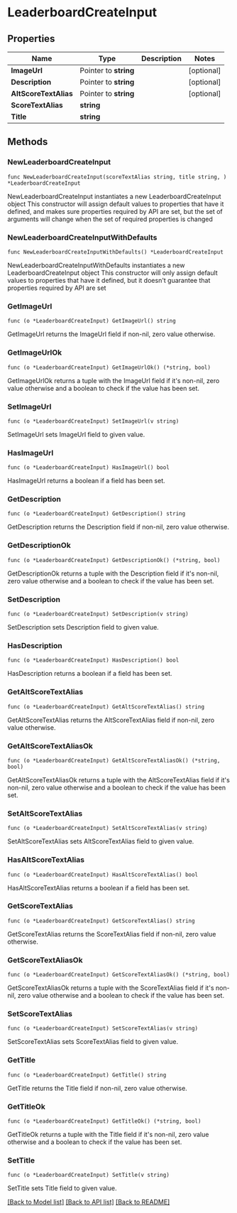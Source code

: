 # LeaderboardCreateInput

## Properties

Name | Type | Description | Notes
------------ | ------------- | ------------- | -------------
**ImageUrl** | Pointer to **string** |  | [optional] 
**Description** | Pointer to **string** |  | [optional] 
**AltScoreTextAlias** | Pointer to **string** |  | [optional] 
**ScoreTextAlias** | **string** |  | 
**Title** | **string** |  | 

## Methods

### NewLeaderboardCreateInput

`func NewLeaderboardCreateInput(scoreTextAlias string, title string, ) *LeaderboardCreateInput`

NewLeaderboardCreateInput instantiates a new LeaderboardCreateInput object
This constructor will assign default values to properties that have it defined,
and makes sure properties required by API are set, but the set of arguments
will change when the set of required properties is changed

### NewLeaderboardCreateInputWithDefaults

`func NewLeaderboardCreateInputWithDefaults() *LeaderboardCreateInput`

NewLeaderboardCreateInputWithDefaults instantiates a new LeaderboardCreateInput object
This constructor will only assign default values to properties that have it defined,
but it doesn't guarantee that properties required by API are set

### GetImageUrl

`func (o *LeaderboardCreateInput) GetImageUrl() string`

GetImageUrl returns the ImageUrl field if non-nil, zero value otherwise.

### GetImageUrlOk

`func (o *LeaderboardCreateInput) GetImageUrlOk() (*string, bool)`

GetImageUrlOk returns a tuple with the ImageUrl field if it's non-nil, zero value otherwise
and a boolean to check if the value has been set.

### SetImageUrl

`func (o *LeaderboardCreateInput) SetImageUrl(v string)`

SetImageUrl sets ImageUrl field to given value.

### HasImageUrl

`func (o *LeaderboardCreateInput) HasImageUrl() bool`

HasImageUrl returns a boolean if a field has been set.

### GetDescription

`func (o *LeaderboardCreateInput) GetDescription() string`

GetDescription returns the Description field if non-nil, zero value otherwise.

### GetDescriptionOk

`func (o *LeaderboardCreateInput) GetDescriptionOk() (*string, bool)`

GetDescriptionOk returns a tuple with the Description field if it's non-nil, zero value otherwise
and a boolean to check if the value has been set.

### SetDescription

`func (o *LeaderboardCreateInput) SetDescription(v string)`

SetDescription sets Description field to given value.

### HasDescription

`func (o *LeaderboardCreateInput) HasDescription() bool`

HasDescription returns a boolean if a field has been set.

### GetAltScoreTextAlias

`func (o *LeaderboardCreateInput) GetAltScoreTextAlias() string`

GetAltScoreTextAlias returns the AltScoreTextAlias field if non-nil, zero value otherwise.

### GetAltScoreTextAliasOk

`func (o *LeaderboardCreateInput) GetAltScoreTextAliasOk() (*string, bool)`

GetAltScoreTextAliasOk returns a tuple with the AltScoreTextAlias field if it's non-nil, zero value otherwise
and a boolean to check if the value has been set.

### SetAltScoreTextAlias

`func (o *LeaderboardCreateInput) SetAltScoreTextAlias(v string)`

SetAltScoreTextAlias sets AltScoreTextAlias field to given value.

### HasAltScoreTextAlias

`func (o *LeaderboardCreateInput) HasAltScoreTextAlias() bool`

HasAltScoreTextAlias returns a boolean if a field has been set.

### GetScoreTextAlias

`func (o *LeaderboardCreateInput) GetScoreTextAlias() string`

GetScoreTextAlias returns the ScoreTextAlias field if non-nil, zero value otherwise.

### GetScoreTextAliasOk

`func (o *LeaderboardCreateInput) GetScoreTextAliasOk() (*string, bool)`

GetScoreTextAliasOk returns a tuple with the ScoreTextAlias field if it's non-nil, zero value otherwise
and a boolean to check if the value has been set.

### SetScoreTextAlias

`func (o *LeaderboardCreateInput) SetScoreTextAlias(v string)`

SetScoreTextAlias sets ScoreTextAlias field to given value.


### GetTitle

`func (o *LeaderboardCreateInput) GetTitle() string`

GetTitle returns the Title field if non-nil, zero value otherwise.

### GetTitleOk

`func (o *LeaderboardCreateInput) GetTitleOk() (*string, bool)`

GetTitleOk returns a tuple with the Title field if it's non-nil, zero value otherwise
and a boolean to check if the value has been set.

### SetTitle

`func (o *LeaderboardCreateInput) SetTitle(v string)`

SetTitle sets Title field to given value.



[[Back to Model list]](../README.md#documentation-for-models) [[Back to API list]](../README.md#documentation-for-api-endpoints) [[Back to README]](../README.md)


